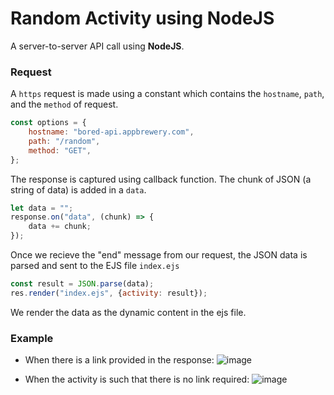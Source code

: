# Random Activity using NodeJS
A server-to-server API call using **NodeJS**.

### Request
A `https` request is made using a constant which contains the `hostname`, `path`, and the `method` of request.
```javascript
const options = {
    hostname: "bored-api.appbrewery.com",
    path: "/random",
    method: "GET",
};
```

The response is captured using callback function. The chunk of JSON (a string of data) is added in a `data`. 
```javascript
let data = "";
response.on("data", (chunk) => {
    data += chunk;
});
```

Once we recieve the "end" message from our request, the JSON data is parsed and sent to the EJS file `index.ejs`
```javascript
const result = JSON.parse(data);
res.render("index.ejs", {activity: result});
``` 

We render the data as the dynamic content in the ejs file.

### Example
- When there is a link provided in the response:
![image](https://github.com/user-attachments/assets/9df83a9f-0b34-4852-bae8-689fbe181d08)

- When the activity is such that there is no link required:
![image](https://github.com/user-attachments/assets/de406750-06eb-4b16-8564-7c9d176dcfce)

